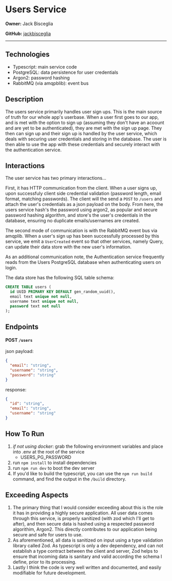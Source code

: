 # Users Service

**Owner:** Jack Bisceglia

**GitHub:** [jackbisceglia](https://github.com/jackbisceglia)

---

## Technologies

- Typescript: main service code
- PostgreSQL: data persistence for user credentials
- Argon2: password hashing
- RabbitMQ (via amqpblib): event bus

## Description

The users service primarily handles user sign ups. This is the main source of truth for our whole app's userbase. When a user first goes to our app, and is met with the option to sign up (assuming they don't have an acoount and are yet to be authenticated), they are met with the sign up page. They then can sign up and their sign up is handled by the user service, which deals with securing user credentials and storing in the database. The user is then able to use the app with these credentials and securely interact with the authentication service.

## Interactions

The user service has two primary interactions...

First, it has HTTP communication from the client. When a user signs up, upon successfuly client side credential validation (password length, email format, matching passwords). The client will the send a `POST` to `/users` and attach the user's credentials as a json payload on the body. From here, the users service hash's the password using argon2, as popular and secure password hashing algorithm, and store's the user's credentials in the database, ensuring no duplicate emails/usernames are created.

The second mode of communication is with the RabbitMQ event bus via amqplib. When a user's sign up has been successfully processed by this service, we emit a `UserCreated` event so that other services, namely Query, can update their data store with the new user's information.

As an additional communication note, the Authentication service frequently reads from the Users PostgreSQL database when authenticating users on login.

The data store has the following SQL table schema:

```sql
CREATE TABLE users (
  id UUID PRIMARY KEY DEFAULT gen_random_uuid(),
  email text unique not null,
  username text unique not null,
  password text not null
);
```

## Endpoints

#### POST `/users`

json payload:

```json
{
  "email": "string",
  "username": "string",
  "password": "string"
}
```

response:

```json
{
  "id": "string",
  "email": "string",
  "username": "string"
}
```

## How To Run

1. _if not using docker_: grab the following environment variables and place into .env at the root of the service
   - USERS_PG_PASSWORD
2. run `npm install` to install dependencies
3. run `npm run dev` to boot the dev server
4. If you'd like to build the typescript, you can use the `npm run build` command, and find the output in the `/build` directory.

## Exceeding Aspects

1. The primary thing that I would consider exceeding about this is the role it has in providing a highly secure application. All user data comes through this service, is properly sanitized (with zod which I'll get to after), and then secure data is hashed using a respected password algorithim, Argon2. This directly contributes to our application being secure and safe for users to use.
2. As aforementioned, all data is sanitized on input using a type validation library called Zod. As typescript is only a dev dependency, and can not establish a type contract between the client and server, Zod helps to ensure that incoming data is sanitary and valid according the schema I define, prior to its processing.
3. Lastly I think the code is very well written and documented, and easily modifiable for future development.
